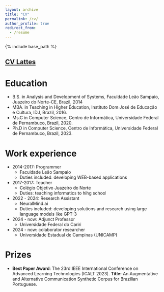 ```yaml
---
layout: archive
title: "CV"
permalink: /cv/
author_profile: true
redirect_from:
  - /resume
---
```


{% include base_path %}

## [CV Lattes](http://buscatextual.cnpq.br/buscatextual/visualizacv.do?id=K8561724U9)

Education
======
* B.S. in Analysis and Development of Systems, Faculdade Leão Sampaio, Juazeiro do Norte-CE, Brazil, 2014
* MBA. in Teaching in Higher Education, Instituto Dom José de Educação e Cultura, IDJ, Brazil, 2016.
* Ms.C in Computer Science, Centro de Informática, Universidade Federal de Pernambuco, Brazil, 2020.
* Ph.D in Computer Science,  Centro de Informática, Universidade Federal de Pernambuco, Brazil, 2023.

Work experience
======
* 2014-2017: Programmer
  * Faculdade Leão Sampaio
  * Duties included: developing WEB-based applications
* 2017-2017: Teacher
  * Colégio Objetivo Juazeiro do Norte
  * Duties: teaching informatics to hihg school
* 2022 - 2024: Research Assistant
  * NeuralMind.ai
  * Duties included: developing solutions and research using large language models like GPT-3
* 2024 - now: Adjunct Professor
  * Universidade Federal do Cariri
* 2024 - now: colaborator researcher
  * Universidade Estadual de Campinas (UNICAMP)

Prizes
=====
* **Best Paper Award**: The 23rd IEEE International Conference on Advanced Learning Technologies (ICALT 2023). **Title:** An Augmentative and Alternative Communication Synthetic Corpus for Brazilian Portuguese.
  
